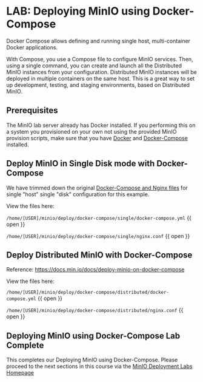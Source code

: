 # LAB: Deploying MinIO using Docker-Compose

Docker Compose allows defining and running single host, multi-container Docker applications.

With Compose, you use a Compose file to configure MinIO services. Then, using a single command, you can create and launch all the Distributed MinIO instances from your configuration. Distributed MinIO instances will be deployed in multiple containers on the same host. This is a great way to set up development, testing, and staging environments, based on Distributed MinIO.

## Prerequisites

The MinIO lab server already has Docker installed. If you performing this on a system you provisioned on your own not using the provided MinIO provision scripts, make sure that you have [Docker](https://docs.docker.com/engine/install/) and [Docker-Compose](https://docs.docker.com/compose/install/) installed.

## Deploy MinIO in Single Disk mode with Docker-Compose

We have trimmed down the original [Docker-Compose and Nginx files](https://github.com/minio/minio/tree/master/docs/orchestration/docker-compose) for single "host" single "disk" configuration for this example.

View the files here:

`/home/[USER]/minio/deploy/docker-compose/single/docker-compose.yml` {{ open }}

`/home/[USER]/minio/deploy/docker-compose/single/nginx.conf` {{ open }}

## Deploy Distributed MinIO with Docker-Compose
Reference: https://docs.min.io/docs/deploy-minio-on-docker-compose

View the files here:

`/home/[USER]/minio/deploy/docker-compose/distributed/docker-compose.yml` {{ open }}

`/home/[USER]/minio/deploy/docker-compose/distributed/nginx.conf` {{ open }}

## Deploying MinIO using Docker-Compose Lab Complete

This completes our Deploying MinIO using Docker-Compose. Please proceed to the next sections in this course via the [MinIO Deployment Labs Homepage](../../README.md)
